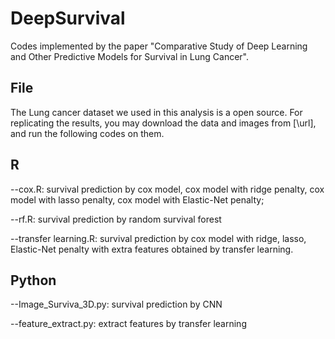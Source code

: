 # DeepSurvival
Codes implemented by the paper "Comparative Study of Deep Learning and Other Predictive Models for Survival in Lung Cancer".

## File
The Lung cancer dataset we used in this analysis is a open source. For replicating the results, you may download the data and images from [\url], and run the following codes on them.

## R
--cox.R: survival prediction by cox model, cox model with ridge penalty, cox model with lasso penalty, cox model with Elastic-Net penalty;

--rf.R: survival prediction by random survival forest

--transfer learning.R: survival prediction by cox model with ridge, lasso, Elastic-Net penalty with extra features obtained by transfer learning.

## Python
--Image_Surviva_3D.py: survival prediction by CNN

--feature_extract.py: extract features by transfer learning
